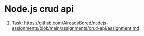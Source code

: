 # Node.js crud api

1. Task: https://github.com/AlreadyBored/nodejs-assignments/blob/main/assignments/crud-api/assignment.md
